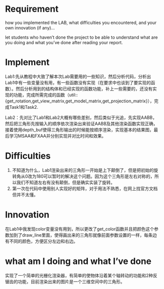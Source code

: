 # Requirement

how you implemented the LAB, what difficulties you encountered, and your own innovation (if any)…

let students who haven’t done the project to be able to understand what are you doing and what you’ve done after reading your report.

# Implement

Lab1:先从教程中大致了解本次Lab需要用的一些知识，然后分析代码，分析出Lab1中有一些变量没有用，有一些函数没有实现（在要求中也谈到了要实现的函数）。然后分析用到的结构体和已经实现的函数功能，补上一些需要的，还没有实现的功能，完成所需完成的函数（util::{get_rotation,get_view_matrix,get_model_matrix,get_projection_matrix}），完成Task1和Task2.

Lab2：先对比了Lab1和Lab2大概有哪些差别，然后类似于光追，先实现AABB，然后把三角形先按输入的顺序依次渲染出来验证AABB及其他渲染函数实现正确，接着使用depth_buf使得三角形输出的时候能按顺序渲染，实现基本的结果图，最后学习MSAA和FXAA并分别实现并对比时间和效果。

# Difficulties

1. 不知道为什么，Lab1渲染出来的三角形一开始是上下颠倒了，但是把初始的旋转角从0改为180可以暂时的解决这个问题。因为这个三角形是左右对称的，所以我们不知道左右有没有颠倒，但是确实实装了旋转。
2. 第一次在代码中使用别人实现好的矩阵，对于用法不熟悉，在网上找官方文档但并不太懂。

# Innovation

在Lab1中我发现color变量没有用到，所以更改了get_color函数并且把颜色这个参数加到了draw_line里面，使得画出来的三角形就像前面参数设置的一样，每条边有不同的颜色，方便区分左边和右边。

# what am I doing and what I’ve done

实现了一个简单的光栅化渲染器，有简单的使物体沿着某个轴转动的功能和2种反锯齿的功能，目前渲染出来的图片是一个三维空间中的三角形。


